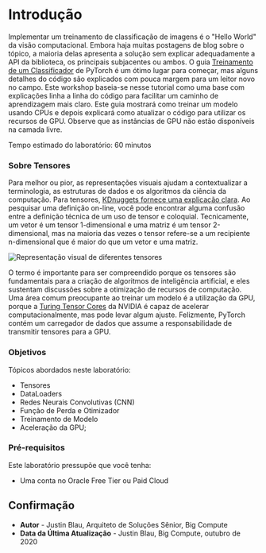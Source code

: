 # Introdução

Implementar um treinamento de classificação de imagens é o "Hello World" da visão computacional. Embora haja muitas postagens de blog sobre o tópico, a maioria delas apresenta a solução sem explicar adequadamente a API da biblioteca, os principais subjacentes ou ambos. O guia [Treinamento de um Classificador](https://pytorch.org/tutorials/beginner/blitz/cifar10_tutorial.html) de PyTorch é um ótimo lugar para começar, mas alguns detalhes do código são explicados com pouca margem para um leitor novo no campo. Este workshop baseia-se nesse tutorial como uma base com explicações linha a linha do código para facilitar um caminho de aprendizagem mais claro. Este guia mostrará como treinar um modelo usando CPUs e depois explicará como atualizar o código para utilizar os recursos de GPU. Observe que as instâncias de GPU não estão disponíveis na camada livre.

Tempo estimado do laboratório: 60 minutos

### Sobre Tensores

Para melhor ou pior, as representações visuais ajudam a contextualizar a terminologia, as estruturas de dados e os algoritmos da ciência da computação. Para tensores, [KDnuggets fornece uma explicação clara](https://www.kdnuggets.com/2018/05/wtf-tensor.html). Ao pesquisar uma definição on-line, você pode encontrar alguma confusão entre a definição técnica de um uso de tensor e coloquial. Tecnicamente, um vetor é um tensor 1-dimensional e uma matriz é um tensor 2-dimensional, mas na maioria das vezes o tensor refere-se a um recipiente n-dimensional que é maior do que um vetor e uma matriz.

![Representação visual de diferentes tensores](images/tensor.png)

O termo é importante para ser compreendido porque os tensores são fundamentais para a criação de algoritmos de inteligência artificial, e eles sustentam discussões sobre a otimização de recursos de computação. Uma área comum preocupante ao treinar um modelo é a utilização da GPU, porque a [Turing Tensor Cores](https://www.nvidia.com/en-us/data-center/tensor-cores/) da NVIDIA é capaz de acelerar computacionalmente, mas pode levar algum ajuste. Felizmente, PyTorch contém um carregador de dados que assume a responsabilidade de transmitir tensores para a GPU.

### Objetivos

Tópicos abordados neste laboratório:

*   Tensores
*   DataLoaders
*   Redes Neurais Convolutivas (CNN)
*   Função de Perda e Otimizador
*   Treinamento de Modelo
*   Aceleração da GPU;

### Pré-requisitos

Este laboratório pressupõe que você tenha:

*   Uma conta no Oracle Free Tier ou Paid Cloud

## Confirmação

*   **Autor** - Justin Blau, Arquiteto de Soluções Sênior, Big Compute
*   **Data da Última Atualização** - Justin Blau, Big Compute, outubro de 2020